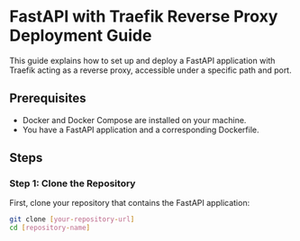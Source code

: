 # FastAPI with Traefik Reverse Proxy Deployment Guide

This guide explains how to set up and deploy a FastAPI application with Traefik acting as a reverse proxy, accessible under a specific path and port.

## Prerequisites

- Docker and Docker Compose are installed on your machine.
- You have a FastAPI application and a corresponding Dockerfile.

## Steps

### Step 1: Clone the Repository

First, clone your repository that contains the FastAPI application:

```bash
git clone [your-repository-url]
cd [repository-name]
